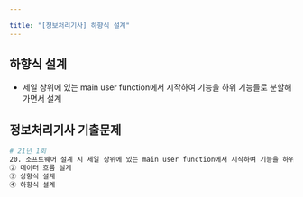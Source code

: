 ```yaml
---

title: "[정보처리기사] 하향식 설계"
---
```


## 하향식 설계
- 제일 상위에 있는 main user function에서 시작하여 기능을 하위 기능들로 분할해 가면서 설계

## 정보처리기사 기출문제

```bash
# 21년 1회
20. 소프트웨어 설계 시 제일 상위에 있는 main user function에서 시작하여 기능을 하위 기능들로 분할해 가면서 설계하는 방식은?① 객체 지향 설계
② 데이터 흐름 설계
③ 상향식 설계
④ 하향식 설계
```
